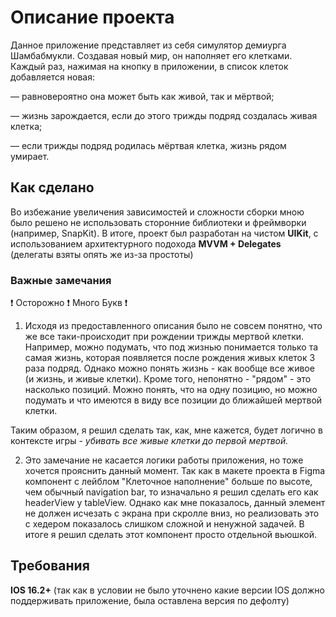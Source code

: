 # Описание проекта

Данное приложение представляет из себя симулятор демиурга Шамбабмукли. 
Создавая новый мир, он наполняет его клетками. 
Каждый раз, нажимая на кнопку в приложении, в список клеток добавляется новая:

— равновероятно она может быть как живой, так и мёртвой;

— жизнь зарождается, если до этого трижды подряд создалась живая клетка;

— если трижды подряд родилась мёртвая клетка, жизнь рядом умирает. 

## Как сделано

Во избежание увеличения зависимостей и сложности сборки мною было решено не использовать сторонние библиотеки и фреймворки (например, SnapKit).
В итоге, проект был разработан на чистом **UIKit**, c использованием архитектурного подохода **MVVM + Delegates** (делегаты взяты опять же из-за простоты)

### Важные замечания
❗ Осторожно ❗ Много Букв ❗

1. Исходя из предоставленного описания было не совсем понятно, что же все таки-происходит при рождении трижды мертвой клетки.
Например, можно подумать, что под жизнью понимается только та самая жизнь, которая появляется после рождения живых клеток 3 раза подряд.
Однако можно понять жизнь - как вообще все живое (и жизнь, и живые клетки).
Кроме того, непонятно - "рядом" - это насколько позиций. Можно понять, что на одну позицию, но можно подумать и что имеются в виду все позиции до ближайшей мертвой клетки.

Таким образом, я решил сделать так, как, мне кажется, будет логично в контексте игры - *убивать все живые клетки до первой мертвой.*

2. Это замечание не касается логики работы приложения, но тоже хочется прояснить данный момент.
Так как в макете проекта в Figma компонент с лейблом "Клеточное наполнение" больше по высоте, чем обычный navigation bar, то изначально я решил сделать его как headerView у tableView.
Однако как мне показалось, данный элемент не должен исчезать с экрана при скролле вниз, но реализовать это с хедером показалось слишком сложной и ненужной задачей.
В итоге я решил сделать этот компонент просто отдельной вьюшкой. 


## Требования

**IOS 16.2+**
(так как в условии не было уточнено какие версии IOS должно поддерживать приложение, была оставлена версия по дефолту) 


